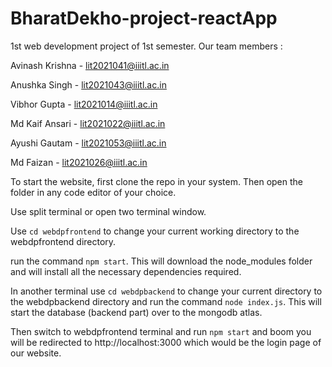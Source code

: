 # BharatDekho-project-reactApp
1st web development project of 1st semester.
Our team members :

Avinash Krishna - lit2021041@iiitl.ac.in

Anushka Singh - lit2021043@iiitl.ac.in

Vibhor Gupta - lit2021014@iiitl.ac.in

Md Kaif Ansari - lit2021022@iiitl.ac.in

Ayushi Gautam - lit2021053@iiitl.ac.in

Md Faizan - lit2021026@iiitl.ac.in




To start the website, first clone the repo in your system.
Then open the folder in any code editor of your choice.

Use split terminal or open two terminal window.

Use `cd webdpfrontend` to change your current working directory to the webdpfrontend directory.

run the command `npm start`. This will download the node_modules folder and will install all the necessary dependencies required.

In another terminal use  `cd webdpbackend` to change your current directory to the webdpbackend directory 
and run the command `node index.js`. This will start the database (backend part)  over to the mongodb atlas.

Then switch to webdpfrontend terminal and run `npm start` and boom you will be redirected to http://localhost:3000 which would be the login page of our website.
